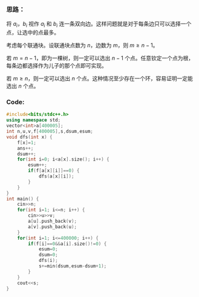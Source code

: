 ### 思路：
将 $a_i$，$b_i$ 视作 $a_i$ 和 $b_i$ 连一条双向边。这样问题就是对于每条边只可以选择一个点，让选中的点最多。

考虑每个联通块。设联通块点数为 $n$，边数为 $m$，则 $m \ge n-1$。

若 $m=n-1$，即为一棵树，则一定可以选出 $n-1$ 个点。任意钦定一个点为根，每条边都选择作为儿子的那个点即可实现。

若 $m \ge n$，则一定可以选出 $n$ 个点。这种情况至少存在一个环，容易证明一定能选出 $n$ 个点。
### Code:
```cpp
#include<bits/stdc++.h>
using namespace std;
vector<int>a[400005];
int n,u,v,f[400005],s,dsum,esum;
void dfs(int x) {
	f[x]=1;
	ans++;
	dsum++;
	for(int i=0; i<a[x].size(); i++) {
		esum++;
		if(f[a[x][i]]==0) {
			dfs(a[x][i]);
		}
	}
}
int main() {
	cin>>n;
	for(int i=1; i<=n; i++) {
		cin>>u>>v;
		a[u].push_back(v);
		a[v].push_back(u);
	}
	for(int i=1; i<=400000; i++) {
		if(f[i]==0&&a[i].size()!=0) {
			esum=0;
			dsum=0;
			dfs(i);
			s+=min(dsum,esum-dsum+1);
		}
	}
	cout<<s;
}
```
